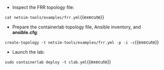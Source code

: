 * Inspect the FRR topology file:

`cat netsim-tools/examples/frr.yml`{{execute}}

* Prepare the containerlab topology file, Ansible inventory, and **ansible.cfg**:

`create-topology -t netsim-tools/examples/frr.yml -p -i -c`{{execute}}

* Launch the lab:

`sudo containerlab deploy -t clab.yml`{{execute}}
